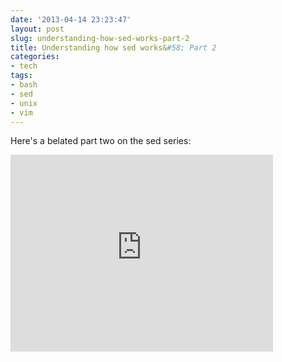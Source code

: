 ```yaml
---
date: '2013-04-14 23:23:47'
layout: post
slug: understanding-how-sed-works-part-2
title: Understanding how sed works&#58; Part 2
categories:
- tech
tags:
- bash
- sed
- unix
- vim
---
```


Here's a belated part two on the sed series:

<iframe width="420" height="315" src="http://www.youtube.com/embed/4vr8Aao0Mfo" frameborder="0" allowfullscreen></iframe>
